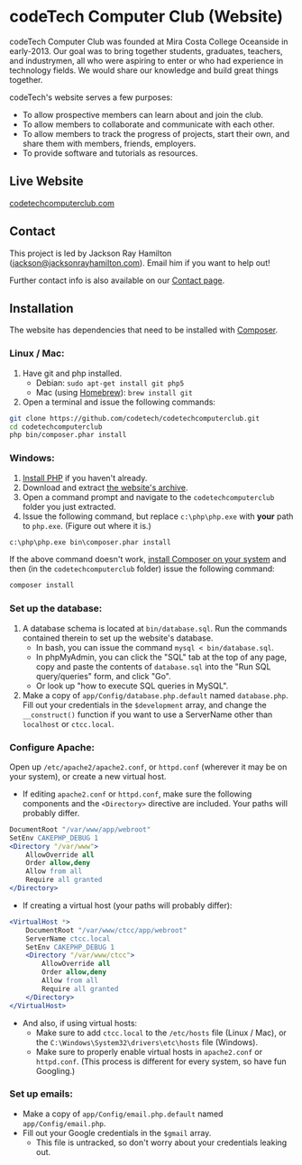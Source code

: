 codeTech Computer Club (Website)
================================

codeTech Computer Club was founded at Mira Costa College Oceanside in early-2013. Our goal was to bring together students, graduates, teachers, and industrymen, all who were aspiring to enter or who had experience in technology fields. We would share our knowledge and build great things together.

codeTech's website serves a few purposes:

* To allow prospective members can learn about and join the club.
* To allow members to collaborate and communicate with each other.
* To allow members to track the progress of projects, start their own, and share them with members, friends, employers.
* To provide software and tutorials as resources.


Live Website
------------

[codetechcomputerclub.com](http://codetechcomputerclub.com)


Contact
-------

This project is led by Jackson Ray Hamilton (jackson@jacksonrayhamilton.com). Email him if you want to help out!

Further contact info is also available on our [Contact page](http://www.codetechcomputerclub.com/contact).


Installation
------------

The website has dependencies that need to be installed with [Composer](https://getcomposer.org/).

### Linux / Mac:

1. Have git and php installed.
	- Debian: `sudo apt-get install git php5`
	- Mac (using [Homebrew](http://brew.sh/)): `brew install git`
2. Open a terminal and issue the following commands:

```bash
git clone https://github.com/codetech/codetechcomputerclub.git
cd codetechcomputerclub
php bin/composer.phar install
```

### Windows:

1. [Install PHP](http://windows.php.net/download/) if you haven't already.
2. Download and extract [the website's archive](https://github.com/codetech/codetechcomputerclub/archive/master.zip).
3. Open a command prompt and navigate to the `codetechcomputerclub` folder you just extracted.
4. Issue the following command, but replace `c:\php\php.exe` with **your** path to `php.exe`. (Figure out where it is.)

```bat
c:\php\php.exe bin\composer.phar install
```

If the above command doesn't work, [install Composer on your system](https://getcomposer.org/Composer-Setup.exe) and then (in the `codetechcomputerclub` folder) issue the following command:

```bat
composer install
```

### Set up the database:

1. A database schema is located at `bin/database.sql`. Run the commands contained therein to set up the website's database.
	- In bash, you can issue the command `mysql < bin/database.sql`.
	- In phpMyAdmin, you can click the "SQL" tab at the top of any page, copy and paste the contents of `database.sql` into the "Run SQL query/queries" form, and click "Go".
	- Or look up "how to execute SQL queries in MySQL".
2. Make a copy of `app/Config/database.php.default` named `database.php`. Fill out your credentials in the `$development` array, and change the `__construct()` function if you want to use a ServerName other than `localhost` or `ctcc.local`.

### Configure Apache:

Open up `/etc/apache2/apache2.conf`, or `httpd.conf` (wherever it may be on your system), or create a new virtual host.

- If editing `apache2.conf` or `httpd.conf`, make sure the following components and the `<Directory>` directive are included. Your paths will probably differ.

```apache
DocumentRoot "/var/www/app/webroot"
SetEnv CAKEPHP_DEBUG 1
<Directory "/var/www">
	AllowOverride all
	Order allow,deny
	Allow from all
	Require all granted
</Directory>
```

- If creating a virtual host (your paths will probably differ):

```apache
<VirtualHost *>
	DocumentRoot "/var/www/ctcc/app/webroot"
	ServerName ctcc.local
	SetEnv CAKEPHP_DEBUG 1
	<Directory "/var/www/ctcc">
		AllowOverride all
		Order allow,deny
		Allow from all
		Require all granted
	</Directory>
</VirtualHost>
```

- And also, if using virtual hosts:
	- Make sure to add `ctcc.local` to the `/etc/hosts` file (Linux / Mac), or the `C:\Windows\System32\drivers\etc\hosts` file (Windows).
	- Make sure to properly enable virtual hosts in `apache2.conf` or `httpd.conf`. (This process is different for every system, so have fun Googling.)

### Set up emails:

- Make a copy of `app/Config/email.php.default` named `app/Config/email.php`.
- Fill out your Google credentials in the `$gmail` array.
	- This file is untracked, so don't worry about your credentials leaking out.

